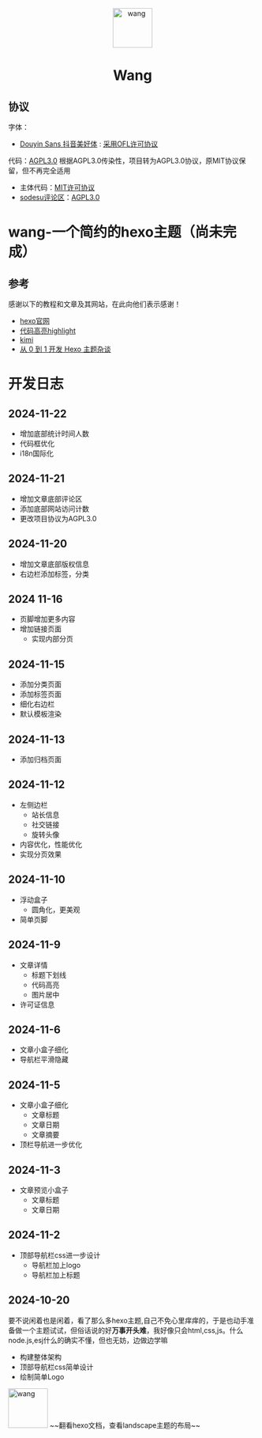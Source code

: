<center>
<img src="https://i.ibb.co/9HSNt5c/wang.png" alt="wang" border="0" width="80" height="80">

# Wang
</center>

## 协议
字体：
 + [Douyin Sans 抖音美好体](https://fonts.zeoseven.com/zh-CN/items/84/) : [采用OFL许可协议](FONT-LICENSE)

代码：[AGPL3.0](LICENSE) 
  根据AGPL3.0传染性，项目转为AGPL3.0协议，原MIT协议保留，但不再完全适用
 + 主体代码：[MIT许可协议](MIT_LICENSE)
 + [sodesu评论区](https://github.com/BeiyanYunyi/sodesu)：[AGPL3.0](https://github.com/BeiyanYunyi/sodesu/blob/main/LICENSE)

# wang-一个简约的hexo主题（尚未完成）



## 参考
 感谢以下的教程和文章及其网站，在此向他们表示感谢！
 + [hexo官网](https://hexo.io/)
 + [代码高亮highlight](https://highlightjs.org/)
 + [kimi](https://kimi.moonshot.cn/)
 + [从 0 到 1 开发 Hexo 主题杂谈](https://liuyib.github.io/2019/08/20/develop-hexo-theme-from-0-to-1/)
   

# 开发日志
## 2024-11-22
 +  增加底部统计时间人数
 +  代码框优化
 +  i18n国际化

## 2024-11-21
 +  增加文章底部评论区
 +  添加底部网站访问计数
 +  更改项目协议为AGPL3.0

## 2024-11-20
+  增加文章底部版权信息
+  右边栏添加标签，分类
## 2024 11-16
+  页脚增加更多内容
+  增加链接页面
   + 实现内部分页  
## 2024-11-15
 + 添加分类页面
 + 添加标签页面
 + 细化右边栏
 + 默认模板渲染
## 2024-11-13
 + 添加归档页面

## 2024-11-12
+ 左侧边栏
  + 站长信息
  + 社交链接
  + 旋转头像
+ 内容优化，性能优化
+ 实现分页效果
  
## 2024-11-10
+ 浮动盒子
  + 圆角化，更美观
+ 简单页脚

## 2024-11-9
+ 文章详情
  + 标题下划线
  + 代码高亮
  + 图片居中
+ 许可证信息

## 2024-11-6
+ 文章小盒子细化
+ 导航栏平滑隐藏
## 2024-11-5
+ 文章小盒子细化
  + 文章标题
  + 文章日期
  + 文章摘要
+ 顶栏导航进一步优化

## 2024-11-3
+ 文章预览小盒子
  + 文章标题
  + 文章日期

## 2024-11-2        
+ 顶部导航栏css进一步设计
  + 导航栏加上logo
  + 导航栏加上标题



## 2024-10-20
要不说闲着也是闲着，看了那么多hexo主题,自己不免心里痒痒的，于是也动手准备做一个主题试试，但俗话说的好**万事开头难**，我好像只会html,css,js。什么node.js,esj什么的确实不懂，但也无妨，边做边学嘛

+ 构建整体架构
+ 顶部导航栏css简单设计
+ 绘制简单Logo
<img src="https://i.ibb.co/9HSNt5c/wang.png" alt="wang" border="0" width="80" height="80">
~~翻看hexo文档，查看landscape主题的布局~~

